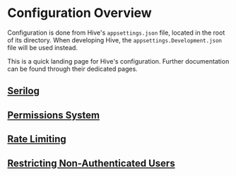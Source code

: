 ﻿# Configuration Overview

Configuration is done from Hive's `appsettings.json` file, located in the root of its directory. When developing Hive, the `appsettings.Development.json` file will be used instead.

This is a quick landing page for Hive's configuration. Further documentation can be found through their dedicated pages.

## [Serilog](https://github.com/serilog/serilog-settings-configuration)

## [Permissions System](Configuration/Permissions.md)

## [Rate Limiting](Configuration/RateLimiting.md)

## [Restricting Non-Authenticated Users](Configuration/GuestRestrictionMiddleware.md)